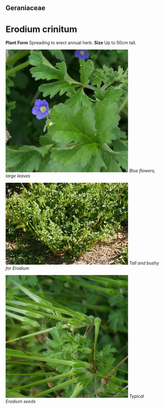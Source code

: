 ## Geraniaceae
# Erodium crinitum
 **Plant Form** Spreading to erect annual herb. **Size** Up to 50cm tall.


![Blue flowers, large leaves](61919_P1020598.jpg)
 *Blue flowers, large leaves* 

![Tall and bushy for Erodium](2021_P6840106.jpg)
 *Tall and bushy for Erodium* 

![Typical Erodium seeds](63894_P1031310.jpg)
 *Typical Erodium seeds* 

